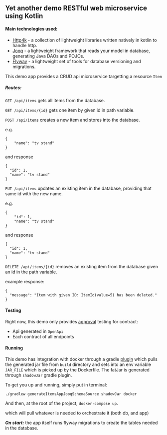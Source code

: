 ## Yet another demo RESTful web microservice using Kotlin

#### Main technologies used:
- [Http4k](https://www.http4k.org/) - a collection of lightweight libraries written natively in kotlin to handle http.
- [Jooq](https://www.jooq.org/) - a lightweight framework that reads your model in database, generating Java DAOs and POJOs.
- [Flyway](https://flywaydb.org/documentation/migrations) - a lightweight set of tools for database versioning and migrations.

This demo app provides a CRUD api microservice targetting a resource `Item`

##### Routes:

`GET /api/items` gets all items from the database.

`GET /api/items/{id}` gets one item by given id in path variable.

`POST /api/items` creates a new item and stores into the database.

e.g.
```jshelllanguage
{
    "name": "tv stand"
}
```
and response
```jshelllanguage
{
  "id": 1,
  "name": "tv stand"
}
```

`PUT /api/items` updates an existing item in the database, providing that same id with the new name.

e.g.
```jshelllanguage
{
    "id": 1,
    "name": "tv stand"
}
```
and response
```jshelllanguage
{
  "id": 1,
  "name": "tv stand"
}
```

`DELETE /api/items/{id}` removes an existing item from the database given an id in the path variable.

example response:
```jshelllanguage
{
  "message": "Item with given ID: ItemId(value=5) has been deleted."
}
```

#### Testing

Right now, this demo only provides [approval](https://www.http4k.org/guide/modules/approvaltests/) testing for contract:
- Api generated in `OpenApi`
- Each contract of all endpoints

#### Running

This demo has integration with docker through a gradle [plugin](https://github.com/palantir/gradle-docker) which pulls
the generated jar file from `build` directory and sets into an env variable `JAR_FILE` which is picked up by the Dockerfile.
The fatJar is generated through `shadowJar` gradle plugin.

To get you up and running, simply put in terminal: 

`./gradlew generateItemsAppJooqSchemaSource shadowJar docker`

And then, at the root of the project, `docker-compose up`. 

which will pull whatever is needed to orchestrate it (both db, and app)

***On start:*** the app itself runs flyway migrations to create the tables needed in the database.
